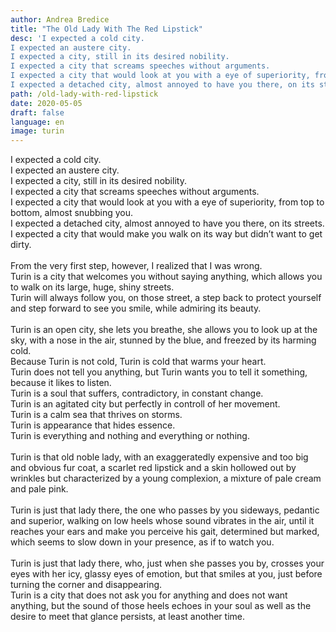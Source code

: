 ```yaml
---
author: Andrea Bredice
title: "The Old Lady With The Red Lipstick"
desc: 'I expected a cold city.
I expected an austere city.
I expected a city, still in its desired nobility.
I expected a city that screams speeches without arguments.
I expected a city that would look at you with a eye of superiority, from top to bottom, almost snubbing you.
I expected a detached city, almost annoyed to have you there, on its streets.'
path: /old-lady-with-red-lipstick
date: 2020-05-05
draft: false
language: en
image: turin
---
```


<!-- ![](../../images/turin_b.jpg) -->

I expected a cold city.
<br/>
I expected an austere city.
<br/>
I expected a city, still in its desired nobility.
<br/>
I expected a city that screams speeches without arguments.
<br/>
I expected a city that would look at you with a eye of superiority, from top to bottom, almost snubbing you.
<br/>
I expected a detached city, almost annoyed to have you there, on its streets.
<br/>
I expected a city that would make you walk on its way but didn’t want to get dirty.
<br/>
<br/>
From the very first step, however, I realized that I was wrong.
<br/>
Turin is a city that welcomes you without saying anything, which allows you to walk on its large, huge, shiny streets.
<br/>
Turin will always follow you, on those street, a step back to protect yourself and step forward to see you smile, while admiring its beauty.
<br/>
<br/>
Turin is an open city, she lets you breathe, she allows you to look up at the sky, with a nose in the air, stunned by the blue, and freezed by its harming cold.
<br/>
Because Turin is not cold, Turin is cold that warms your heart.
<br/>
Turin does not tell you anything, but Turin wants you to tell it something, because it likes to listen.
<br/>
Turin is a soul that suffers, contradictory, in constant change.
<br/>
Turin is an agitated city but perfectly in controll of her movement.
<br/>
Turin is a calm sea that thrives on storms.
<br/>
Turin is appearance that hides essence.
<br/>
Turin is everything and nothing and everything or nothing.
<br/>
<br/>
Turin is that old noble lady, with an exaggeratedly expensive and too big and obvious fur coat, a scarlet red lipstick and a skin hollowed out by wrinkles but characterized by a young complexion, a mixture of pale cream and pale pink.
<br/>
<br/>
Turin is just that lady there, the one who passes by you sideways, pedantic and superior, walking on low heels whose sound vibrates in the air, until it reaches your ears and make you perceive his gait, determined but marked, which seems to slow down in your presence, as if to watch you.
<br/>
<br/>
Turin is just that lady there, who, just when she passes you by, crosses your eyes with her icy, glassy eyes of emotion, but that smiles at you, just before turning the corner and disappearing.
<br/>
Turin is a city that does not ask you for anything and does not want anything, but the sound of those heels echoes in your soul as well as the desire to meet that glance persists, at least another time.
